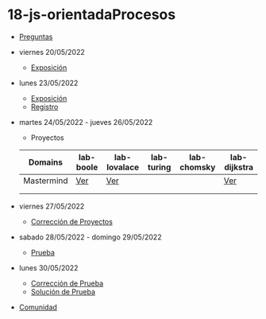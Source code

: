 # 18-js-orientadaProcesos

- [Preguntas](https://escuela.it/master-programacion-diseno-software)
- viernes 20/05/2022
  - [Exposición](https://escuela.it/master-programacion-diseno-software)
- lunes 23/05/2022
  - [Exposición](https://escuela.it/master-programacion-diseno-software)
  - [Registro](https://forms.gle/QxXAfJwLEVtenKq88)
- martes 24/05/2022 - jueves 26/05/2022
  - Proyectos
  
  |Domains|lab-boole|lab-lovalace|lab-turing|lab-chomsky|lab-dijkstra|
  |-------|---------|------------|----------|-----------|--------------|
  | Mastermind  |  [Ver](https://github.com/USantaTecla-ed-mpds/lab-boole/tree/master/tech-js-procesos/game-mastermind)   |    [Ver](https://github.com/USantaTecla-ed-mpds/lab-lovalace/blob/master/mastermind/masterMind.js)        |          |           |     [Ver](https://github.com/USantaTecla-ed-mpds/lab-dijkstra/blob/master/tech-js-orientada-procesos/MasterMind/app.js)         |
  |             |         |            |          |           |              |
  |       |         |            |          |           |              |
- viernes 27/05/2022
  - [Corrección de Proyectos](https://escuela.it/master-programacion-diseno-software)
- sabado 28/05/2022 - domingo 29/05/2022
  - [Prueba](https://forms.gle/pS78Dzx4duP7fPDBA)
- lunes 30/05/2022
  - [Corrección de Prueba](https://escuela.it/master-programacion-diseno-software)
  - [Solución de Prueba](https://docs.google.com/spreadsheets/d/1Uwtqa5VdD5wK2X7eLgkS6_th16aPnsW8pa5Ft2TyLPo/edit#gid=0)
- [Comunidad](https://app.slack.com/client/T02S3KYD464/C02TPQ6QQ7Q)

